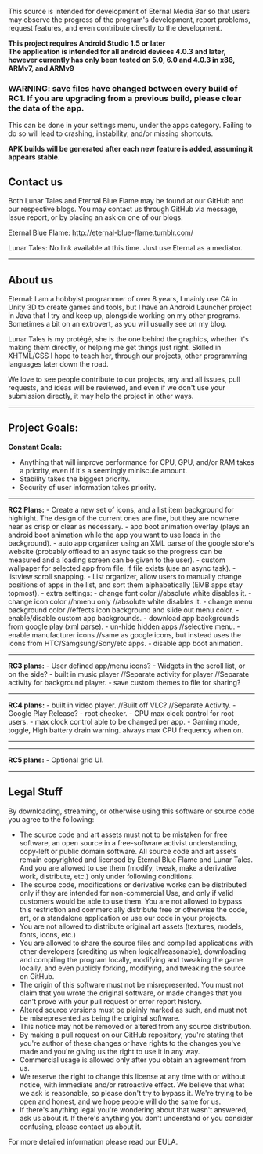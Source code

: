 This source is intended for development of Eternal Media Bar so that users may observe the progress of the program's development, report problems, request features, and even contribute directly to the development.

<strong>This project requires Android Studio 1.5 or later<br/>
The application is intended for all android devices 4.0.3 and later, however currently has only been tested on 5.0, 6.0 and 4.0.3 in x86, ARMv7, and ARMv9</strong>

<strong><h3>WARNING: save files have changed between every build of RC1. If you are upgrading from a previous build, please clear the data of the app.</h3></strong>
This can be done in your settings menu, under the apps category.
Failing to do so will lead to crashing, instability, and/or missing shortcuts.

<strong>APK builds will be generated after each new feature is added, assuming it appears stable.</strong>

<h2>Contact us</h2>
Both Lunar Tales and Eternal Blue Flame may be found at our GitHub and our respective blogs.
You may contact us through GitHub via message, Issue report, or by placing an ask on one of our blogs.

Eternal Blue Flame: http://eternal-blue-flame.tumblr.com/ 

Lunar Tales: No link available at this time. Just use Eternal as a mediator.
<hr/>
<h2> About us</h2>
Eternal: I am a hobbyist programmer of over 8 years, I mainly use C# in Unity 3D to create games and tools, but I have an Android Launcher project in Java that I try and keep up, alongside working on my other programs. Sometimes a bit on an extrovert, as you will usually see on my blog.

Lunar Tales is my protégé, she is the one behind the graphics, whether it's making them directly, or helping me get things just right. Skilled in XHTML/CSS I hope to teach her, through our projects, other programming languages later down the road.

We love to see people contribute to our projects, any and all issues, pull requests, and ideas will be reviewed, and even if we don't use your submission directly, it may help the project in other ways.


<hr>
<h2>Project Goals:</h2>

<strong>Constant Goals:</strong>
-	Anything that will improve performance for CPU, GPU, and/or RAM takes a priority, even if it's a seemingly miniscule amount.
-	Stability takes the biggest priority.
-	Security of user information takes priority.
</hr>
<hr>
<strong>RC2 Plans:</strong>
-	Create a new set of icons, and a list item background for highlight. The design of the current ones are fine, but they are nowhere near as crisp or clear as necessary.
-	app boot animation overlay (plays an android boot animation while the app you want to use loads in the background).
-	auto app organizer using an XML parse of the google store's website (probably offload to an async task so the progress can be measured and a loading screen can be given to the user).
-	custom wallpaper for selected app from file, if file exists (use an async task).
-	listview scroll snapping.
-	List organizer, allow users to manually change positions of apps in the list, and sort them alphabetically (EMB apps stay topmost).
-	extra settings:
-	change font color //absolute white disables it.
-	change icon color //hmenu only //absolute white disables it.
-	change menu background color //effects icon background and slide out menu color.
-	enable/disable custom app backgrounds.
-	download app backgrounds from google play (xml parse).
-	un-hide hidden apps //selective menu.
-	enable manufacturer icons //same as google icons, but instead uses the icons from HTC/Samgsung/Sony/etc apps.
-	disable app boot animation.
</hr>
<hr>
<strong>RC3 plans:</strong>
-	User defined app/menu icons?
-	Widgets in the scroll list, or on the side?
-	built in music player //Separate activity for player //Separate activity for background player.
-	save custom themes to file for sharing?
</hr>
<hr>
<strong>RC4 plans:</strong>
-	built in video player. //Built off VLC? //Separate Activity.
-	Google Play Release?
-	root checker.
-	CPU max clock control for root users.
-	max clock control able to be changed per app.
-	Gaming mode, toggle, High battery drain warning. always max CPU frequency when on.
<hr/>
<hr>
<strong>RC5 plans:</strong>
-	Optional grid UI.
<hr/>



<h2>Legal Stuff</h2>


By downloading, streaming, or otherwise using this software or source code you agree to the following:
-	The source code and art assets must not to be mistaken for free software, an open source in a free-software activist understanding, copy-left or public domain software. All source code and art assets remain copyrighted and licensed by Eternal Blue Flame and Lunar Tales. And you are allowed to use them (modify, tweak, make a derivative work, distribute, etc.) only under following conditions.
-	The source code, modifications or derivative works can be distributed only if they are intended for non-commercial Use, and only if valid customers would be able to use them. You are not allowed to bypass this restriction and commercially distribute free or otherwise the code, art, or a standalone application or use our code in your projects.
-	You are not allowed to distribute original art assets (textures, models, fonts, icons, etc.)
-	You are allowed to share the source files and compiled applications with other developers (crediting us when logical/reasonable), downloading and compiling the program locally, modifying and tweaking the game locally, and even publicly forking, modifying, and tweaking the source on GitHub.
-	The origin of this software must not be misrepresented. You must not claim that you wrote the original software, or made changes that you can't prove with your pull request or error report history. 
-	Altered source versions must be plainly marked as such, and must not be misrepresented as being the original software.
-	This notice may not be removed or altered from any source distribution. 
-	By making a pull request on our GitHub repository, you're stating that you're author of these changes or have rights to the changes you've made and you're giving us the right to use it in any way.
-	Commercial usage is allowed only after you obtain an agreement from us.
-	We reserve the right to change this license at any time with or without notice, with immediate and/or retroactive effect. We believe that what we ask is reasonable, so please don't try to bypass it. We're trying to be open and honest, and we hope people will do the same for us.
-	If there's anything legal you're wondering about that wasn't answered, ask us about it. If there's anything you don't understand or you consider confusing, please contact us about it.

For more detailed information please read our EULA.

